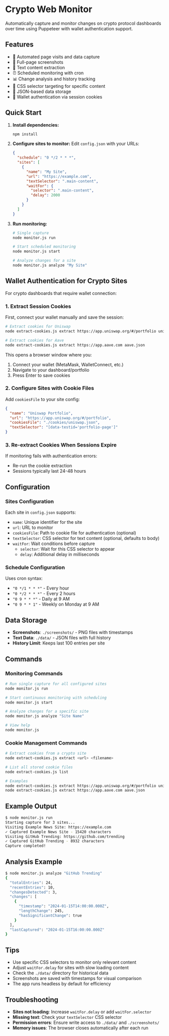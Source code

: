 # Crypto Web Monitor

Automatically capture and monitor changes on crypto protocol dashboards over time using Puppeteer with wallet authentication support.

## Features

- 🤖 Automated page visits and data capture
- 📸 Full-page screenshots
- 📝 Text content extraction
- ⏰ Scheduled monitoring with cron
- 📊 Change analysis and history tracking
- 🎯 CSS selector targeting for specific content
- 💾 JSON-based data storage
- 🔐 Wallet authentication via session cookies

## Quick Start

1. **Install dependencies:**
   ```bash
   npm install
   ```

2. **Configure sites to monitor:**
   Edit `config.json` with your URLs:
   ```json
   {
     "schedule": "0 */2 * * *",
     "sites": [
       {
         "name": "My Site",
         "url": "https://example.com",
         "textSelector": ".main-content",
         "waitFor": {
           "selector": ".main-content",
           "delay": 2000
         }
       }
     ]
   }
   ```

3. **Run monitoring:**
   ```bash
   # Single capture
   node monitor.js run
   
   # Start scheduled monitoring
   node monitor.js start
   
   # Analyze changes for a site
   node monitor.js analyze "My Site"
   ```

## Wallet Authentication for Crypto Sites

For crypto dashboards that require wallet connection:

### 1. Extract Session Cookies

First, connect your wallet manually and save the session:

```bash
# Extract cookies for Uniswap
node extract-cookies.js extract https://app.uniswap.org/#/portfolio uniswap.json

# Extract cookies for Aave
node extract-cookies.js extract https://app.aave.com aave.json
```

This opens a browser window where you:
1. Connect your wallet (MetaMask, WalletConnect, etc.)
2. Navigate to your dashboard/portfolio
3. Press Enter to save cookies

### 2. Configure Sites with Cookie Files

Add `cookiesFile` to your site config:

```json
{
  "name": "Uniswap Portfolio",
  "url": "https://app.uniswap.org/#/portfolio", 
  "cookiesFile": "./cookies/uniswap.json",
  "textSelector": "[data-testid='portfolio-page']"
}
```

### 3. Re-extract Cookies When Sessions Expire

If monitoring fails with authentication errors:
- Re-run the cookie extraction
- Sessions typically last 24-48 hours

## Configuration

### Sites Configuration

Each site in `config.json` supports:

- `name`: Unique identifier for the site
- `url`: URL to monitor
- `cookiesFile`: Path to cookie file for authentication (optional)
- `textSelector`: CSS selector for text content (optional, defaults to body)
- `waitFor`: Wait conditions before capture
  - `selector`: Wait for this CSS selector to appear
  - `delay`: Additional delay in milliseconds

### Schedule Configuration

Uses cron syntax:
- `"0 */1 * * *"` - Every hour
- `"0 */2 * * *"` - Every 2 hours  
- `"0 9 * * *"` - Daily at 9 AM
- `"0 9 * * 1"` - Weekly on Monday at 9 AM

## Data Storage

- **Screenshots**: `./screenshots/` - PNG files with timestamps
- **Text Data**: `./data/` - JSON files with full history
- **History Limit**: Keeps last 100 entries per site

## Commands

### Monitoring Commands
```bash
# Run single capture for all configured sites
node monitor.js run

# Start continuous monitoring with scheduling
node monitor.js start

# Analyze changes for a specific site
node monitor.js analyze "Site Name"

# View help
node monitor.js
```

### Cookie Management Commands
```bash
# Extract cookies from a crypto site
node extract-cookies.js extract <url> <filename>

# List all stored cookie files
node extract-cookies.js list

# Examples
node extract-cookies.js extract https://app.uniswap.org/#/portfolio uniswap.json
node extract-cookies.js extract https://app.aave.com aave.json
```

## Example Output

```bash
$ node monitor.js run
Starting capture for 3 sites...
Visiting Example News Site: https://example.com
✓ Captured Example News Site - 15420 characters
Visiting GitHub Trending: https://github.com/trending
✓ Captured GitHub Trending - 8932 characters
Capture completed!
```

## Analysis Example

```bash
$ node monitor.js analyze "GitHub Trending"
{
  "totalEntries": 24,
  "recentEntries": 10,
  "changesDetected": 3,
  "changes": [
    {
      "timestamp": "2024-01-15T14:00:00.000Z",
      "lengthChange": 245,
      "hasSignificantChange": true
    }
  ],
  "lastCaptured": "2024-01-15T16:00:00.000Z"
}
```

## Tips

- Use specific CSS selectors to monitor only relevant content
- Adjust `waitFor.delay` for sites with slow loading content
- Check the `./data/` directory for historical data
- Screenshots are saved with timestamps for visual comparison
- The app runs headless by default for efficiency

## Troubleshooting

- **Sites not loading**: Increase `waitFor.delay` or add `waitFor.selector`
- **Missing text**: Check your `textSelector` CSS selector
- **Permission errors**: Ensure write access to `./data/` and `./screenshots/`
- **Memory issues**: The browser closes automatically after each run

